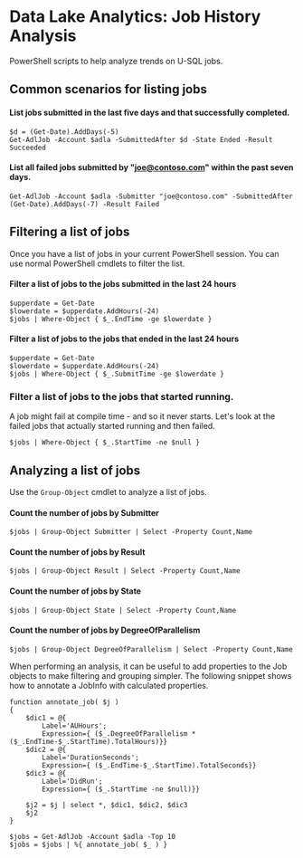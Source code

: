 # Data Lake Analytics: Job History Analysis

PowerShell scripts to help analyze trends on U-SQL jobs.


## Common scenarios for listing jobs


#### List jobs submitted in the last five days and that successfully completed.

```
$d = (Get-Date).AddDays(-5)
Get-AdlJob -Account $adla -SubmittedAfter $d -State Ended -Result Succeeded
```

#### List all failed jobs submitted by "joe@contoso.com" within the past seven days.

```
Get-AdlJob -Account $adla -Submitter "joe@contoso.com" -SubmittedAfter (Get-Date).AddDays(-7) -Result Failed
```

## Filtering a list of jobs

Once you have a list of jobs in your current PowerShell session. You can use normal PowerShell cmdlets to filter the list.

#### Filter a list of jobs to the jobs submitted in the last 24 hours

```
$upperdate = Get-Date
$lowerdate = $upperdate.AddHours(-24)
$jobs | Where-Object { $_.EndTime -ge $lowerdate }
```

#### Filter a list of jobs to the jobs that ended in the last 24 hours

```
$upperdate = Get-Date
$lowerdate = $upperdate.AddHours(-24)
$jobs | Where-Object { $_.SubmitTime -ge $lowerdate }
```

### Filter a list of jobs to the jobs that started running. 

A job might fail at compile time - and so it never starts. Let's look at the failed jobs that actually started running and then failed.

```
$jobs | Where-Object { $_.StartTime -ne $null }
```

## Analyzing a list of jobs

Use the `Group-Object` cmdlet to analyze a list of jobs.

#### Count the number of jobs by Submitter

```
$jobs | Group-Object Submitter | Select -Property Count,Name
```

#### Count the number of jobs by Result
```
$jobs | Group-Object Result | Select -Property Count,Name
```

#### Count the number of jobs by State
```
$jobs | Group-Object State | Select -Property Count,Name
```

####  Count the number of jobs by DegreeOfParallelism
```
$jobs | Group-Object DegreeOfParallelism | Select -Property Count,Name
```
When performing an analysis, it can be useful to add properties to the Job objects to make filtering and grouping simpler. The following  snippet shows how to annotate a JobInfo with calculated properties.

```
function annotate_job( $j )
{
    $dic1 = @{
        Label='AUHours';
        Expression={ ($_.DegreeOfParallelism * ($_.EndTime-$_.StartTime).TotalHours)}}
    $dic2 = @{
        Label='DurationSeconds';
        Expression={ ($_.EndTime-$_.StartTime).TotalSeconds}}
    $dic3 = @{
        Label='DidRun';
        Expression={ ($_.StartTime -ne $null)}}

    $j2 = $j | select *, $dic1, $dic2, $dic3
    $j2
}

$jobs = Get-AdlJob -Account $adla -Top 10
$jobs = $jobs | %{ annotate_job( $_ ) }
```
